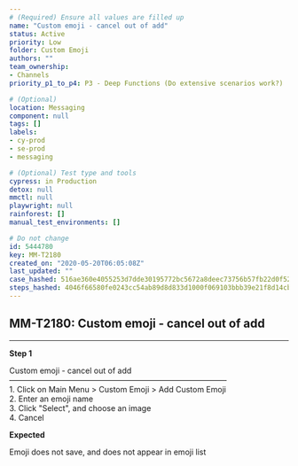 ```yaml
---
# (Required) Ensure all values are filled up
name: "Custom emoji - cancel out of add"
status: Active
priority: Low
folder: Custom Emoji
authors: ""
team_ownership: 
- Channels
priority_p1_to_p4: P3 - Deep Functions (Do extensive scenarios work?)

# (Optional)
location: Messaging
component: null
tags: []
labels: 
- cy-prod
- se-prod
- messaging

# (Optional) Test type and tools
cypress: in Production
detox: null
mmctl: null
playwright: null
rainforest: []
manual_test_environments: []

# Do not change
id: 5444780
key: MM-T2180
created_on: "2020-05-20T06:05:08Z"
last_updated: ""
case_hashed: 516ae360e4055253d7dde30195772bc5672a8deec73756b57fb22d0f521beea56fdeb6212b0bd13b3ed04a51c9de4dc0
steps_hashed: 4046f66580fe0243cc54ab89d8d833d1000f069103bbb39e21f8d14cb7387bf694916eb9302747e22f5892c982244d5e
---
```


<!-- (Auto-generated) Based on frontmatter's "key" and "name" -->

## MM-T2180: Custom emoji - cancel out of add

---

**Step 1**

Custom emoji - cancel out of add\
————————————————————————————\
1\. Click on Main Menu > Custom Emoji > Add Custom Emoji\
2\. Enter an emoji name\
3\. Click "Select", and choose an image\
4\. Cancel

**Expected**

Emoji does not save, and does not appear in emoji list
